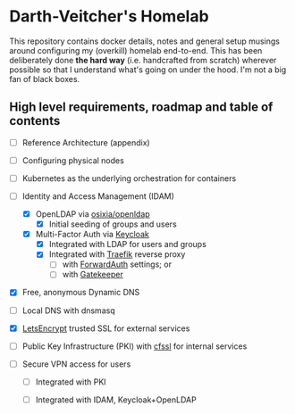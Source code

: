 # Darth-Veitcher's Homelab 
This repository contains docker details, notes and general setup musings around configuring my (overkill) homelab end-to-end. This has been deliberately done **the hard way** (i.e. handcrafted from scratch) wherever possible so that I understand what's going on under the hood. I'm not a big fan of black boxes.

## High level requirements, roadmap and table of contents
* [ ] Reference Architecture (appendix)
* [ ] Configuring physical nodes
* [ ] Kubernetes as the underlying orchestration for containers






* [ ] Identity and Access Management (IDAM)
    * [x] OpenLDAP via [osixia/openldap](https://github.com/osixia/docker-openldap)
        * [x] Initial seeding of groups and users
    * [x] Multi-Factor Auth via [Keycloak](https://github.com/clems4ever/authelia)
        * [x] Integrated with LDAP for users and groups
        * [x] Integrated with [Traefik](https://traefik.io) reverse proxy 
            * [ ] with [ForwardAuth](https://docs.traefik.io/v2.0/middlewares/forwardauth/) settings; or
            * [ ] with [Gatekeeper]()
* [x] Free, anonymous Dynamic DNS
* [ ] Local DNS with dnsmasq
* [x] [LetsEncrypt](https://letsencrypt.org) trusted SSL for external services
* [ ] Public Key Infrastructure (PKI) with [cfssl](https://github.com/cloudflare/cfssl) for internal services
* [ ] Secure VPN access for users
    * [ ] Integrated with PKI
    * [ ] Integrated with IDAM, Keycloak+OpenLDAP


